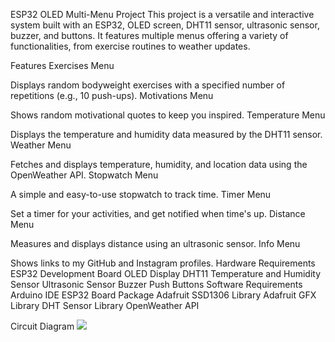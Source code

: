 



ESP32 OLED Multi-Menu Project
This project is a versatile and interactive system built with an ESP32, OLED screen, DHT11 sensor, ultrasonic sensor, buzzer, and buttons. It features multiple menus offering a variety of functionalities, from exercise routines to weather updates.

Features
Exercises Menu

Displays random bodyweight exercises with a specified number of repetitions (e.g., 10 push-ups).
Motivations Menu

Shows random motivational quotes to keep you inspired.
Temperature Menu

Displays the temperature and humidity data measured by the DHT11 sensor.
Weather Menu

Fetches and displays temperature, humidity, and location data using the OpenWeather API.
Stopwatch Menu

A simple and easy-to-use stopwatch to track time.
Timer Menu

Set a timer for your activities, and get notified when time's up.
Distance Menu

Measures and displays distance using an ultrasonic sensor.
Info Menu

Shows links to my GitHub and Instagram profiles.
Hardware Requirements
ESP32 Development Board
OLED Display
DHT11 Temperature and Humidity Sensor
Ultrasonic Sensor
Buzzer
Push Buttons
Software Requirements
Arduino IDE
ESP32 Board Package
Adafruit SSD1306 Library
Adafruit GFX Library
DHT Sensor Library
OpenWeather API




Circuit Diagram
![](https://github.com/ibrahim200406/esp32Project/blob/main/diagram.png)
